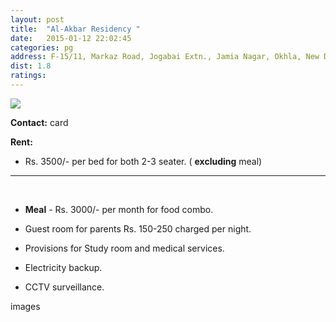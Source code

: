 ```yaml
---
layout: post
title:  "Al-Akbar Residency "
date:   2015-01-12 22:02:45
categories: pg
address: F-15/11, Markaz Road, Jogabai Extn., Jamia Nagar, Okhla, New Delhi-110025.
dist: 1.8
ratings:
---
```


<a href="https://www.google.co.in/maps/place/Al+Akbar+Hotel,+Shop+No.+P-88/@28.569758,77.287349,17z/data=!3m1!4b1!4m2!3m1!1s0x390ce47632d1b203:0xde45325de709eb04?hl=en">
        <img src="https://maps.googleapis.com/maps/api/staticmap?visible=Jamia+Millia+Islamia&amp;size=640x300&amp;scale=2&amp;maptype=roadmap&amp;markers=%7Ccolor:red%7Clabel:A%7C28.569739, 77.287375&amp;markers=size:mid|color:green%7Clabel:FET%7C28.5606083,77.2790183&amp;markers=size:mid|color:green%7Clabel:FET%7C28.561075,77.280960&amp;path=color:0x0000ff|weight:3|28.560646, 77.278812|28.560957, 77.280423|28.560938, 77.280745|28.560919, 77.281539|28.560976, 77.282375|28.561032, 77.282998|28.561315, 77.283749|28.561296, 77.283834|28.561334, 77.283770|28.561522, 77.284349|28.561635, 77.284585|28.561880, 77.285122|28.561937, 77.285379|28.562201, 77.285894|28.562634, 77.286152|28.563068, 77.286474|28.563595, 77.286946|28.563784, 77.287203|28.564368, 77.287718|28.564707, 77.288190|28.564801, 77.288448|28.565329, 77.288555|28.565650, 77.288641|28.566026, 77.288941|28.566573, 77.288641|28.566874, 77.288298|28.567138, 77.288362|28.567138, 77.288105|28.567289, 77.287869|28.567779, 77.288083|28.568250, 77.288341|28.568778, 77.288491|28.569268, 77.288362|28.569306, 77.288147|28.569739, 77.287375" />
</a>

**Contact:** card


**Rent:**

* Rs. 3500/- per bed for both 2-3 seater. ( **excluding** meal)

<hr><br>

*  **Meal** - Rs. 3000/- per month for food combo.

* Guest room for parents  Rs. 150-250 charged per night.

* Provisions for Study room  and medical services.

* Electricity backup.

* CCTV surveillance.






images